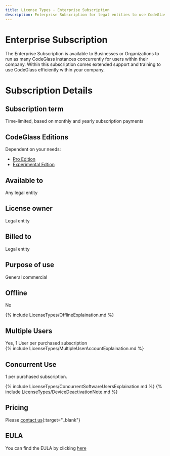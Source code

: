 ```yaml
---
title: License Types - Enterprise Subscription
description: Enterprise Subscription for legal entities to use CodeGlass for general-commercial.
---
```

# Enterprise Subscription 

The Enterprise Subscription is available to Businesses or Organizations to run as many CodeGlass instances concurrently for users within their company.
Within this subscription comes extended support and training to use CodeGlass efficiently within your company.


# Subscription Details
## Subscription term
Time-limited, based on monthly and yearly subscription payments

## CodeGlass Editions
Dependent on your needs:
- [Pro Edition](../Editions/Pro)
- [Experimental Edtion](../Editions/Experimental.md)

## Available to
Any legal entity

## License owner
Legal entity

## Billed to 
Legal entity

## Purpose of use
General commercial

## Offline
No

{% include LicenseTypes/OfflineExplaination.md %}


## Multiple Users
Yes, 1 User per purchased subscription <br/>
{% include LicenseTypes/MultipleUserAccountExplaination.md %}


## Concurrent Use
1 per purchased subscription.

{% include LicenseTypes/ConcurrentSoftwareUsersExplaination.md %}
{% include LicenseTypes/DeviceDeactivationNote.md %}


## Pricing
Please [contact us](https://codeglass.io/contact/){:target="_blank"}

## EULA
You can find the EULA by clicking [here](../Legal/EULA/OrganisationSubscriptionAgreement)
